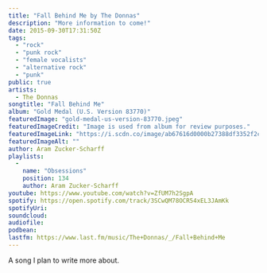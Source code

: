 ```yaml
---
title: "Fall Behind Me by The Donnas"
description: "More information to come!"
date: 2015-09-30T17:31:50Z
tags:
  - "rock"
  - "punk rock"
  - "female vocalists"
  - "alternative rock"
  - "punk"
public: true
artists:
  - The Donnas
songtitle: "Fall Behind Me"
album: "Gold Medal (U.S. Version 83770)"
featuredImage: "gold-medal-us-version-83770.jpeg"
featuredImageCredit: "Image is used from album for review purposes."
featuredImageLink: "https://i.scdn.co/image/ab67616d0000b27388df3352f2c4e53392268634"
featuredImageAlt: ""
author: Aram Zucker-Scharff
playlists:
  -
    name: "Obsessions"
    position: 134
    author: Aram Zucker-Scharff
youtube: https://www.youtube.com/watch?v=ZfUM7h2SgpA
spotify: https://open.spotify.com/track/3SCwQM78OCR54xEL3JAmKk
spotifyUri: 
soundcloud:
audiofile:
podbean:
lastfm: https://www.last.fm/music/The+Donnas/_/Fall+Behind+Me
---
```


A song I plan to write more about.
		